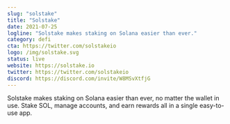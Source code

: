 ```yaml
---
slug: "solstake"
title: "Solstake"
date: 2021-07-25
logline: "Solstake makes staking on Solana easier than ever."
category: defi
cta: https://twitter.com/solstakeio
logo: /img/solstake.svg
status: live
website: https://solstake.io
twitter: https://twitter.com/solstakeio
discord: https://discord.com/invite/W8MSvXtfjG
---
```


Solstake makes staking on Solana easier than ever, no matter the wallet in use. Stake SOL, manage accounts, and earn rewards all in a single easy-to-use app.
